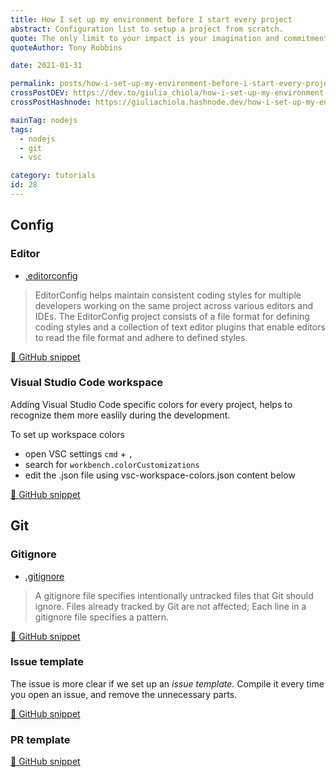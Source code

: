 ```yaml
---
title: How I set up my environment before I start every project
abstract: Configuration list to setup a project from scratch.
quote: The only limit to your impact is your imagination and commitment
quoteAuthor: Tony Robbins

date: 2021-01-31

permalink: posts/how-i-set-up-my-environment-before-i-start-every-project/
crossPostDEV: https://dev.to/giulia_chiola/how-i-set-up-my-environment-before-i-start-every-project-51k1
crossPostHashnode: https://giuliachiola.hashnode.dev/how-i-set-up-my-environment-before-i-start-every-project

mainTag: nodejs
tags:
  - nodejs
  - git
  - vsc

category: tutorials
id: 28
---
```


## Config

### Editor

- [.editorconfig](https://editorconfig.org/)

> EditorConfig helps maintain consistent coding styles for multiple developers working on the same project across various editors and IDEs. The EditorConfig project consists of a file format for defining coding styles and a collection of text editor plugins that enable editors to read the file format and adhere to defined styles.

[🐙 GitHub snippet](https://github.com/giuliachiola/super-blog-content/blob/main/tutorials/project-setup/.editorconfig)


### Visual Studio Code workspace

Adding Visual Studio Code specific colors for every project, helps to recognize them more easlily during the development.

To set up workspace colors

- open VSC settings `cmd` + `,`
- search for `workbench.colorCustomizations`
- edit the .json file using vsc-workspace-colors.json content below

[🐙 GitHub snippet](https://github.com/giuliachiola/super-blog-content/blob/main/tutorials/project-setup/vsc-workspace-colors.json)

## Git

### Gitignore

- [.gitignore](https://git-scm.com/docs/gitignore)

> A gitignore file specifies intentionally untracked files that Git should ignore. Files already tracked by Git are not affected; Each line in a gitignore file specifies a pattern.

[🐙 GitHub snippet](https://github.com/giuliachiola/super-blog-content/blob/main/tutorials/project-setup/.gitignore)

### Issue template

The issue is more clear if we set up an _issue template_. Compile it every time you open an issue, and remove the unnecessary parts.

[🐙 GitHub snippet](https://github.com/giuliachiola/super-blog-content/blob/main/til/git/issue-and-pr-templates/_snippet-template-issue.md)

### PR template

[🐙 GitHub snippet](https://github.com/giuliachiola/super-blog-content/blob/main/til/git/issue-and-pr-templates/_snippet-template-mr.md)
